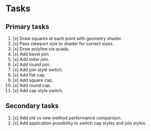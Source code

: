 ﻿# Tasks

## Primary tasks

1.  [x] Draw squares at each point with geometry shader.
2.  [x] Pass viewport size to shader for correct sizes.
3.  [x] Draw polyline via quads.
4.  [x] Add bevel join.
5.  [x] Add miter join.
6.  [x] Add round join.
7.  [x] Add join style switch.
8.  [x] Add flat cap.
9.  [x] Add square cap.
10. [x] Add round cap.
11. [x] Add cap style switch.

## Secondary tasks

1. [x] Add old vs new method performance comparison.
2. [x] Add application possibility to switch cap styles and join styles.